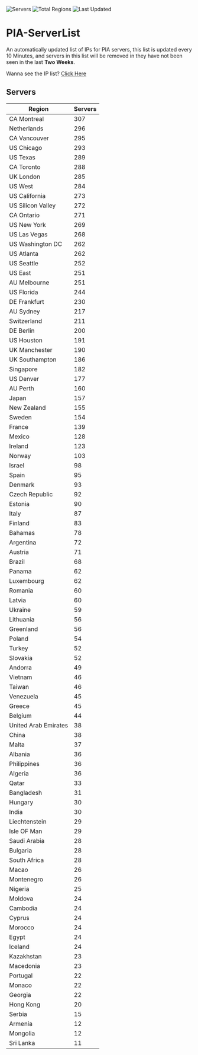 ![Servers](https://img.shields.io/badge/Servers-10,780-darkgreen)
![Total Regions](https://img.shields.io/badge/Total_Regions-97-darkgreen)
![Last Updated](https://img.shields.io/badge/Last_Updated-April_29_2024_06:20_EDT-darkgreen)

# PIA-ServerList
An automatically updated list of IPs for PIA servers, this list is updated every 10 Minutes, and servers in this list will be removed in they have not been seen in the last **Two Weeks**.

Wanna see the IP list? [Click Here](./servers.json)

## Servers
| Region               | Servers |
|----------------------|---------|
| CA Montreal | 307 |
| Netherlands | 296 |
| CA Vancouver | 295 |
| US Chicago | 293 |
| US Texas | 289 |
| CA Toronto | 288 |
| UK London | 285 |
| US West | 284 |
| US California | 273 |
| US Silicon Valley | 272 |
| CA Ontario | 271 |
| US New York | 269 |
| US Las Vegas | 268 |
| US Washington DC | 262 |
| US Atlanta | 262 |
| US Seattle | 252 |
| US East | 251 |
| AU Melbourne | 251 |
| US Florida | 244 |
| DE Frankfurt | 230 |
| AU Sydney | 217 |
| Switzerland | 211 |
| DE Berlin | 200 |
| US Houston | 191 |
| UK Manchester | 190 |
| UK Southampton | 186 |
| Singapore | 182 |
| US Denver | 177 |
| AU Perth | 160 |
| Japan | 157 |
| New Zealand | 155 |
| Sweden | 154 |
| France | 139 |
| Mexico | 128 |
| Ireland | 123 |
| Norway | 103 |
| Israel | 98 |
| Spain | 95 |
| Denmark | 93 |
| Czech Republic | 92 |
| Estonia | 90 |
| Italy | 87 |
| Finland | 83 |
| Bahamas | 78 |
| Argentina | 72 |
| Austria | 71 |
| Brazil | 68 |
| Panama | 62 |
| Luxembourg | 62 |
| Romania | 60 |
| Latvia | 60 |
| Ukraine | 59 |
| Lithuania | 56 |
| Greenland | 56 |
| Poland | 54 |
| Turkey | 52 |
| Slovakia | 52 |
| Andorra | 49 |
| Vietnam | 46 |
| Taiwan | 46 |
| Venezuela | 45 |
| Greece | 45 |
| Belgium | 44 |
| United Arab Emirates | 38 |
| China | 38 |
| Malta | 37 |
| Albania | 36 |
| Philippines | 36 |
| Algeria | 36 |
| Qatar | 33 |
| Bangladesh | 31 |
| Hungary | 30 |
| India | 30 |
| Liechtenstein | 29 |
| Isle OF Man | 29 |
| Saudi Arabia | 28 |
| Bulgaria | 28 |
| South Africa | 28 |
| Macao | 26 |
| Montenegro | 26 |
| Nigeria | 25 |
| Moldova | 24 |
| Cambodia | 24 |
| Cyprus | 24 |
| Morocco | 24 |
| Egypt | 24 |
| Iceland | 24 |
| Kazakhstan | 23 |
| Macedonia | 23 |
| Portugal | 22 |
| Monaco | 22 |
| Georgia | 22 |
| Hong Kong | 20 |
| Serbia | 15 |
| Armenia | 12 |
| Mongolia | 12 |
| Sri Lanka | 11 |